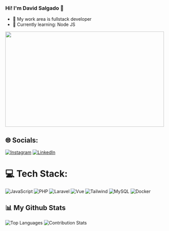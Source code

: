 ### Hi! I'm David Salgado 👋

- 🔭 My work area is fullstack developer
- 🌱 Currently learning: Node JS 

<div>
  <img height="300" width="500" style="" src="https://media.tenor.com/wxhvRcBY2zgAAAAC/pokemon-confused.gif" />
</div>

## 🌐 Socials:
[![Instagram](https://img.shields.io/badge/Instagram-%23E4405F.svg?logo=Instagram&logoColor=white)](https://www.instagram.com/david_galileo24/) [![LinkedIn](https://img.shields.io/badge/LinkedIn-%230077B5.svg?logo=linkedin&logoColor=white)](https://www.linkedin.com/in/david-galileo-salgado-mej%C3%ADa-b1a07b128/) 

# 💻 Tech Stack:
![JavaScript](https://img.shields.io/badge/javascript-%23323330.svg?style=flat&logo=javascript&logoColor=%23F7DF1E) ![PHP](https://img.shields.io/badge/-PHP-777BB4?style=flat-square&logo=php&labelColor=777BB4&logoColor=FFF) ![Laravel](https://img.shields.io/badge/laravel-%23FF2D20.svg?style=flat&logo=laravel&logoColor=white) ![Vue](https://img.shields.io/badge/Vue.js-35495E?style=for-the-badge&logo=vuedotjs&logoColor=#4FC08D) ![Tailwind](https://img.shields.io/badge/tailwindcss-0F172A?&logo=tailwindcss) ![MySQL](https://img.shields.io/badge/mysql-%2300000f.svg?style=flat&logo=mysql&logoColor=white) ![Docker](https://img.shields.io/badge/docker-%230db7ed.svg?style=flat&logo=docker&logoColor=white)


## 📊 My Github Stats
![Top Languages](https://github-readme-stats.vercel.app/api/top-langs/?username=DavidGalileo24&layout=compact&theme=radical) ![Contribution Stats](https://github-readme-streak-stats.herokuapp.com/?user=DavidGalileo24&theme=radical)
